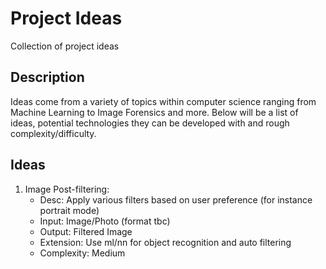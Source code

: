# Project Ideas
Collection of project ideas

## Description
Ideas come from a variety of topics within computer science ranging from Machine Learning to Image Forensics and more.
Below will be a list of ideas, potential technologies they can be developed with and rough complexity/difficulty.


## Ideas
1. Image Post-filtering:
   * Desc: Apply various filters based on user preference (for instance portrait mode)
   * Input: Image/Photo (format tbc)
   * Output: Filtered Image
   * Extension: Use ml/nn for object recognition and auto filtering
   * Complexity: Medium

